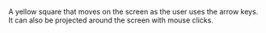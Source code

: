 A yellow square that moves on the screen as the user uses the arrow keys.
It can also be projected around the screen with mouse clicks.

